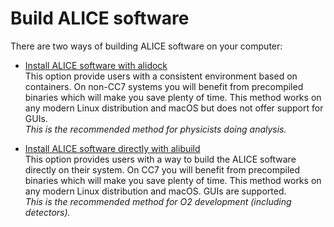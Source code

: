 Build ALICE software
====================

There are two ways of building ALICE software on your computer:

* [Install ALICE software with alidock](alidock.md)  
This option provide users with a consistent environment based on containers. On non-CC7 systems you will benefit from precompiled binaries which will make you save plenty of time. This method works on any modern Linux distribution and macOS but does not offer support for GUIs.  
_This is the recommended method for physicists doing analysis._

* [Install ALICE software directly with alibuild](custom.md)  
This option provides users with a way to build the ALICE software directly on their system. On CC7 you will benefit from precompiled binaries which will make you save plenty of time. This method works on any modern Linux distribution and macOS. GUIs are supported.  
_This is the recommended method for O2 development (including detectors)._
